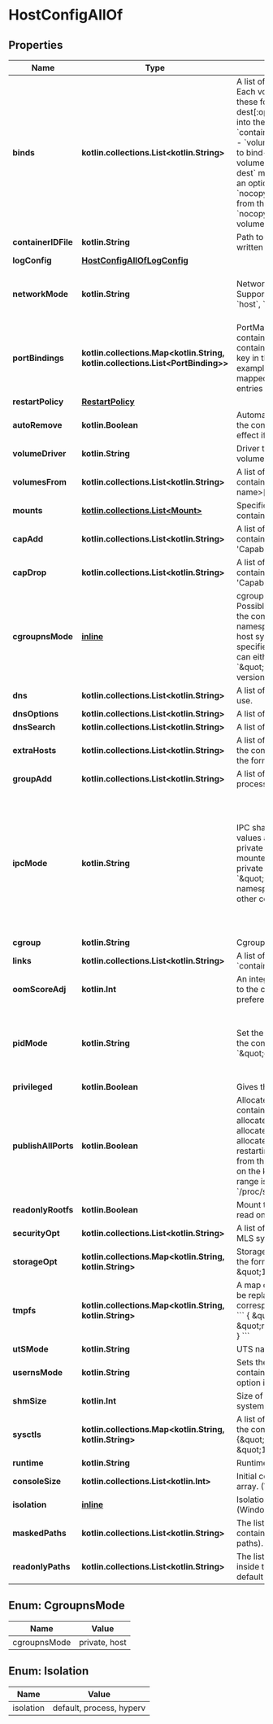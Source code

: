 
# HostConfigAllOf

## Properties
Name | Type | Description | Notes
------------ | ------------- | ------------- | -------------
**binds** | **kotlin.collections.List&lt;kotlin.String&gt;** | A list of volume bindings for this container. Each volume binding is a string in one of these forms:  - &#x60;host-src:container-dest[:options]&#x60; to bind-mount a host path   into the container. Both &#x60;host-src&#x60;, and &#x60;container-dest&#x60; must   be an _absolute_ path. - &#x60;volume-name:container-dest[:options]&#x60; to bind-mount a volume   managed by a volume driver into the container. &#x60;container-dest&#x60;   must be an _absolute_ path.  &#x60;options&#x60; is an optional, comma-delimited list of:  - &#x60;nocopy&#x60; disables automatic copying of data from the container   path to the volume. The &#x60;nocopy&#x60; flag only applies to named volumes. - &#x60;[ro|rw]&#x60; mounts a volume read-only or read-write, respectively.   If omitted or set to &#x60;rw&#x60;, volumes are mounted read-write. - &#x60;[z|Z]&#x60; applies SELinux labels to allow or deny multiple containers   to read and write to the same volume.     - &#x60;z&#x60;: a _shared_ content label is applied to the content. This       label indicates that multiple containers can share the volume       content, for both reading and writing.     - &#x60;Z&#x60;: a _private unshared_ label is applied to the content.       This label indicates that only the current container can use       a private volume. Labeling systems such as SELinux require       proper labels to be placed on volume content that is mounted       into a container. Without a label, the security system can       prevent a container&#39;s processes from using the content. By       default, the labels set by the host operating system are not       modified. - &#x60;[[r]shared|[r]slave|[r]private]&#x60; specifies mount   [propagation behavior](https://www.kernel.org/doc/Documentation/filesystems/sharedsubtree.txt).   This only applies to bind-mounted volumes, not internal volumes   or named volumes. Mount propagation requires the source mount   point (the location where the source directory is mounted in the   host operating system) to have the correct propagation properties.   For shared volumes, the source mount point must be set to &#x60;shared&#x60;.   For slave volumes, the mount must be set to either &#x60;shared&#x60; or   &#x60;slave&#x60;.  |  [optional]
**containerIDFile** | **kotlin.String** | Path to a file where the container ID is written |  [optional]
**logConfig** | [**HostConfigAllOfLogConfig**](HostConfigAllOfLogConfig.md) |  |  [optional]
**networkMode** | **kotlin.String** | Network mode to use for this container. Supported standard values are: &#x60;bridge&#x60;, &#x60;host&#x60;, &#x60;none&#x60;, and &#x60;container:&lt;name|id&gt;&#x60;. Any other value is taken as a custom network&#39;s name to which this container should connect to.  |  [optional]
**portBindings** | **kotlin.collections.Map&lt;kotlin.String, kotlin.collections.List&lt;PortBinding&gt;&gt;** | PortMap describes the mapping of container ports to host ports, using the container&#39;s port-number and protocol as key in the format &#x60;&lt;port&gt;/&lt;protocol&gt;&#x60;, for example, &#x60;80/udp&#x60;.  If a container&#39;s port is mapped for multiple protocols, separate entries are added to the mapping table.  |  [optional]
**restartPolicy** | [**RestartPolicy**](RestartPolicy.md) |  |  [optional]
**autoRemove** | **kotlin.Boolean** | Automatically remove the container when the container&#39;s process exits. This has no effect if &#x60;RestartPolicy&#x60; is set.  |  [optional]
**volumeDriver** | **kotlin.String** | Driver that this container uses to mount volumes. |  [optional]
**volumesFrom** | **kotlin.collections.List&lt;kotlin.String&gt;** | A list of volumes to inherit from another container, specified in the form &#x60;&lt;container name&gt;[:&lt;ro|rw&gt;]&#x60;.  |  [optional]
**mounts** | [**kotlin.collections.List&lt;Mount&gt;**](Mount.md) | Specification for mounts to be added to the container.  |  [optional]
**capAdd** | **kotlin.collections.List&lt;kotlin.String&gt;** | A list of kernel capabilities to add to the container. Conflicts with option &#39;Capabilities&#39;.  |  [optional]
**capDrop** | **kotlin.collections.List&lt;kotlin.String&gt;** | A list of kernel capabilities to drop from the container. Conflicts with option &#39;Capabilities&#39;.  |  [optional]
**cgroupnsMode** | [**inline**](#CgroupnsModeEnum) | cgroup namespace mode for the container. Possible values are:  - &#x60;\&quot;private\&quot;&#x60;: the container runs in its own private cgroup namespace - &#x60;\&quot;host\&quot;&#x60;: use the host system&#39;s cgroup namespace  If not specified, the daemon default is used, which can either be &#x60;\&quot;private\&quot;&#x60; or &#x60;\&quot;host\&quot;&#x60;, depending on daemon version, kernel support and configuration.  |  [optional]
**dns** | **kotlin.collections.List&lt;kotlin.String&gt;** | A list of DNS servers for the container to use. |  [optional]
**dnsOptions** | **kotlin.collections.List&lt;kotlin.String&gt;** | A list of DNS options. |  [optional]
**dnsSearch** | **kotlin.collections.List&lt;kotlin.String&gt;** | A list of DNS search domains. |  [optional]
**extraHosts** | **kotlin.collections.List&lt;kotlin.String&gt;** | A list of hostnames/IP mappings to add to the container&#39;s &#x60;/etc/hosts&#x60; file. Specified in the form &#x60;[\&quot;hostname:IP\&quot;]&#x60;.  |  [optional]
**groupAdd** | **kotlin.collections.List&lt;kotlin.String&gt;** | A list of additional groups that the container process will run as.  |  [optional]
**ipcMode** | **kotlin.String** | IPC sharing mode for the container. Possible values are:  - &#x60;\&quot;none\&quot;&#x60;: own private IPC namespace, with /dev/shm not mounted - &#x60;\&quot;private\&quot;&#x60;: own private IPC namespace - &#x60;\&quot;shareable\&quot;&#x60;: own private IPC namespace, with a possibility to share it with other containers - &#x60;\&quot;container:&lt;name|id&gt;\&quot;&#x60;: join another (shareable) container&#39;s IPC namespace - &#x60;\&quot;host\&quot;&#x60;: use the host system&#39;s IPC namespace  If not specified, daemon default is used, which can either be &#x60;\&quot;private\&quot;&#x60; or &#x60;\&quot;shareable\&quot;&#x60;, depending on daemon version and configuration.  |  [optional]
**cgroup** | **kotlin.String** | Cgroup to use for the container. |  [optional]
**links** | **kotlin.collections.List&lt;kotlin.String&gt;** | A list of links for the container in the form &#x60;container_name:alias&#x60;.  |  [optional]
**oomScoreAdj** | **kotlin.Int** | An integer value containing the score given to the container in order to tune OOM killer preferences.  |  [optional]
**pidMode** | **kotlin.String** | Set the PID (Process) Namespace mode for the container. It can be either:  - &#x60;\&quot;container:&lt;name|id&gt;\&quot;&#x60;: joins another container&#39;s PID namespace - &#x60;\&quot;host\&quot;&#x60;: use the host&#39;s PID namespace inside the container  |  [optional]
**privileged** | **kotlin.Boolean** | Gives the container full access to the host. |  [optional]
**publishAllPorts** | **kotlin.Boolean** | Allocates an ephemeral host port for all of a container&#39;s exposed ports.  Ports are de-allocated when the container stops and allocated when the container starts. The allocated port might be changed when restarting the container.  The port is selected from the ephemeral port range that depends on the kernel. For example, on Linux the range is defined by &#x60;/proc/sys/net/ipv4/ip_local_port_range&#x60;.  |  [optional]
**readonlyRootfs** | **kotlin.Boolean** | Mount the container&#39;s root filesystem as read only. |  [optional]
**securityOpt** | **kotlin.collections.List&lt;kotlin.String&gt;** | A list of string values to customize labels for MLS systems, such as SELinux. |  [optional]
**storageOpt** | **kotlin.collections.Map&lt;kotlin.String, kotlin.String&gt;** | Storage driver options for this container, in the form &#x60;{\&quot;size\&quot;: \&quot;120G\&quot;}&#x60;.  |  [optional]
**tmpfs** | **kotlin.collections.Map&lt;kotlin.String, kotlin.String&gt;** | A map of container directories which should be replaced by tmpfs mounts, and their corresponding mount options. For example:  &#x60;&#x60;&#x60; { \&quot;/run\&quot;: \&quot;rw,noexec,nosuid,size&#x3D;65536k\&quot; } &#x60;&#x60;&#x60;  |  [optional]
**utSMode** | **kotlin.String** | UTS namespace to use for the container. |  [optional]
**usernsMode** | **kotlin.String** | Sets the usernamespace mode for the container when usernamespace remapping option is enabled.  |  [optional]
**shmSize** | **kotlin.Int** | Size of &#x60;/dev/shm&#x60; in bytes. If omitted, the system uses 64MB.  |  [optional]
**sysctls** | **kotlin.collections.Map&lt;kotlin.String, kotlin.String&gt;** | A list of kernel parameters (sysctls) to set in the container. For example:  &#x60;&#x60;&#x60; {\&quot;net.ipv4.ip_forward\&quot;: \&quot;1\&quot;} &#x60;&#x60;&#x60;  |  [optional]
**runtime** | **kotlin.String** | Runtime to use with this container. |  [optional]
**consoleSize** | **kotlin.collections.List&lt;kotlin.Int&gt;** | Initial console size, as an &#x60;[height, width]&#x60; array. (Windows only)  |  [optional]
**isolation** | [**inline**](#IsolationEnum) | Isolation technology of the container. (Windows only)  |  [optional]
**maskedPaths** | **kotlin.collections.List&lt;kotlin.String&gt;** | The list of paths to be masked inside the container (this overrides the default set of paths).  |  [optional]
**readonlyPaths** | **kotlin.collections.List&lt;kotlin.String&gt;** | The list of paths to be set as read-only inside the container (this overrides the default set of paths).  |  [optional]


<a name="CgroupnsModeEnum"></a>
## Enum: CgroupnsMode
Name | Value
---- | -----
cgroupnsMode | private, host


<a name="IsolationEnum"></a>
## Enum: Isolation
Name | Value
---- | -----
isolation | default, process, hyperv



